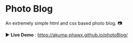 # Photo Blog 
An extremely simple html and css based photo blog. :camera:

:arrow_forward: **Live Demo** : https://akuma-phawx.github.io/photoBlog/

